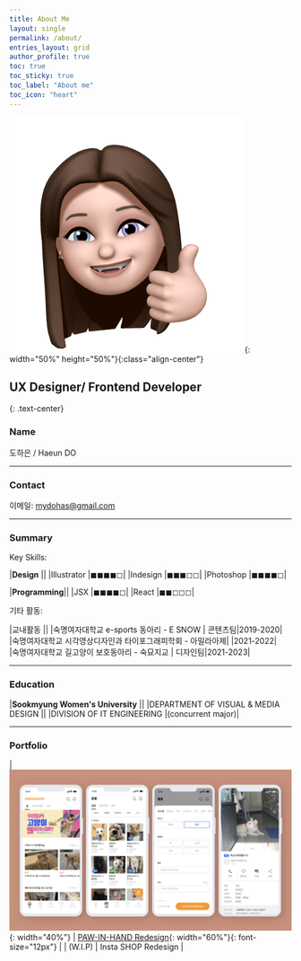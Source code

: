 ```yaml
---
title: About Me
layout: single
permalink: /about/
entries_layout: grid
author_profile: true
toc: true
toc_sticky: true
toc_label: "About me"
toc_icon: "heart"
---
```


![aboutme-icon](/assets/img/bio-avatar-1.png){: width="50%" height="50%"}{:class="align-center"}

## UX Designer/ Frontend Developer
{: .text-center}

### Name



도하은 / Haeun DO

-----

### Contact

이메일: mydohas@gmail.com


----------

### Summary


Key Skills:


|__Design__  ||
|Illustrator  |◼︎◼︎◼︎◼◻︎|
|Indesign  |◼︎◼︎◼︎◻︎◻︎|
|Photoshop  |◼︎◼︎◼︎◼◻︎|
 
|__Programming__||
|JSX  |◼︎◼︎◼︎◼◻︎|
|React  |◼︎◼◻︎◻︎◻︎|
    
     
기타 활동:   


|교내활동  ||
|숙명여자대학교 e-sports 동아리 - E SNOW |  콘텐츠팀|2019-2020|    
|숙명여자대학교 시각영상디자인과 타이포그래피학회 - 아밀라아제| |2021-2022|          
|숙명여자대학교 길고양이 보호동아리 - 숙묘지교 | 디자인팀|2021-2023|      

----------

### Education

|__Sookmyung Women's University__  ||
|DEPARTMENT OF VISUAL & MEDIA DESIGN ||
|DIVISION OF IT ENGINEERING  |(concurrent major)|

----------
    
### Portfolio

| ![thumb1](/assets/img/pawinhand/thumb.png){: width="40%"}   | [PAW-IN-HAND Redesign](/project/paw-in-hand){: width="60%"}{: font-size="12px"}  |
|  (W.I.P) | Insta SHOP Redesign |